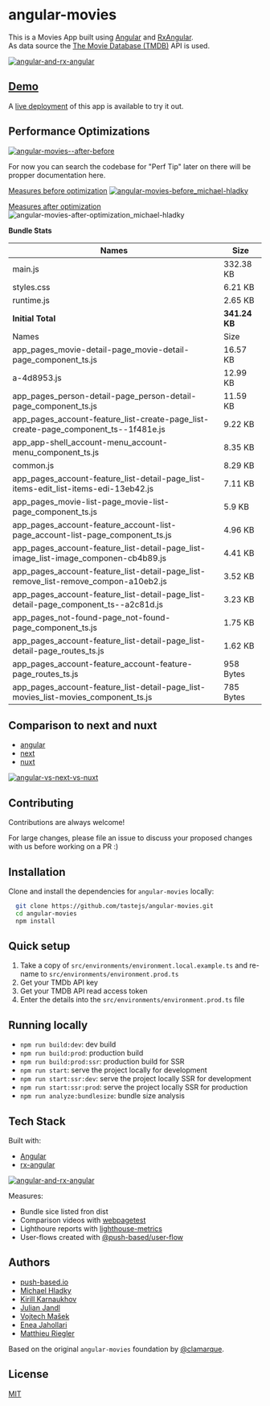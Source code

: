 # angular-movies

This is a Movies App built using [Angular](https://angular.io) and [RxAngular](https://github.com/rx-angular/rx-angular).  
As data source the [The Movie Database (TMDB)](https://www.themoviedb.org/) API is used.  

[![angular-and-rx-angular](https://user-images.githubusercontent.com/10064416/154189195-c32cbdec-b061-46a5-8590-a9e3d8dc050a.png)](https://www.rx-angular.io/)


## [Demo](https://angular-movies-a12d3.web.app/list/category/popular)

A [live deployment](https://angular-movies-a12d3.web.app/list/category/popular) of this app is available to try it out.


## Performance Optimizations 


[![angular-movies--after-before](https://user-images.githubusercontent.com/10064416/155904454-f70b5bb5-6591-497a-9d21-dca0e2940566.gif)](https://www.webpagetest.org/video/compare.php?tests=220216_BiDcPP_CVM,220216_AiDcBN_ETK)


For now you can search the codebase for "Perf Tip" later on there will be propper documentation here.


[Measures before optimization](https://lighthouse-metrics.com/checks/9ddeb46e-2c28-453c-b719-cf080a01b13c)
[![angular-movies-before_michael-hladky](https://user-images.githubusercontent.com/10064416/137785051-1cf9f63a-e803-4d92-a952-c327b7628530.PNG)](https://lighthouse-metrics.com/checks/9ddeb46e-2c28-453c-b719-cf080a01b13c)


[Measures after optimization](https://lighthouse-metrics.com/checks/6a888a17-b17b-46a6-abc9-e605b73a530c/runs/503701ad-36aa-43ad-8de3-cb40e775c770)
![angular-movies-after-optimization_michael-hladky](https://user-images.githubusercontent.com/10064416/146446241-ad9eeed4-b0a4-44a2-a88e-4ea7c97e1acf.PNG)


**Bundle Stats**



















<!-- bundle-stats-start -->
| Names             |       Size |
| ---               | ---        |
| main.js           | 332.38 KB |
| styles.css           | 6.21 KB |
| runtime.js           | 2.65 KB |
  | **Initial Total** | **341.24 KB** |
  | Names             |       Size |
| app_pages_movie-detail-page_movie-detail-page_component_ts.js           | 16.57 KB |
| a-4d8953.js           | 12.99 KB |
| app_pages_person-detail-page_person-detail-page_component_ts.js           | 11.59 KB |
| app_pages_account-feature_list-create-page_list-create-page_component_ts--1f481e.js           | 9.22 KB |
| app_app-shell_account-menu_account-menu_component_ts.js           | 8.35 KB |
| common.js           | 8.29 KB |
| app_pages_account-feature_list-detail-page_list-items-edit_list-items-edi-13eb42.js           | 7.11 KB |
| app_pages_movie-list-page_movie-list-page_component_ts.js           | 5.9 KB |
| app_pages_account-feature_account-list-page_account-list-page_component_ts.js           | 4.96 KB |
| app_pages_account-feature_list-detail-page_list-image_list-image_componen-cb4b89.js           | 4.41 KB |
| app_pages_account-feature_list-detail-page_list-remove_list-remove_compon-a10eb2.js           | 3.52 KB |
| app_pages_account-feature_list-detail-page_list-detail-page_component_ts--a2c81d.js           | 3.23 KB |
| app_pages_not-found-page_not-found-page_component_ts.js           | 1.75 KB |
| app_pages_account-feature_list-detail-page_list-detail-page_routes_ts.js           | 1.62 KB |
| app_pages_account-feature_account-feature-page_routes_ts.js           | 958 Bytes |
| app_pages_account-feature_list-detail-page_list-movies_list-movies_component_ts.js           | 785 Bytes |
<!-- bundle-stats-end -->



## Comparison to next and nuxt

- [angular](https://angular-movies-a12d3.web.app/list/category/popular)
- [next](https://movies.zaps.dev/?category=Popular&page=1)
- [nuxt](https://movies.jason.codes/movie/category/popular)

[![angular-vs-next-vs-nuxt](https://user-images.githubusercontent.com/10064416/155904543-333e1c25-7c01-470a-b399-40eee4c9d02c.gif)](https://www.webpagetest.org/video/compare.php?tests=220216_AiDcBJ_EAA,220216_BiDcER_CDY,220216_BiDc68_CDZ)

## Contributing

Contributions are always welcome! 

For large changes, please file an issue to discuss your proposed changes with us before working on a PR :)

## Installation 

Clone and install the dependencies for `angular-movies` locally:

```bash 
  git clone https://github.com/tastejs/angular-movies.git
  cd angular-movies 
  npm install
```

## Quick setup

1. Take a copy of `src/environments/environment.local.example.ts` and re-name to `src/environments/environment.prod.ts` 
2. Get your TMDb API key
3. Get your TMDB API read access token
4. Enter the details into the `src/environments/environment.prod.ts` file
    
## Running locally

* `npm run build:dev`: dev build
* `npm run build:prod`: production build
* `npm run build:prod:ssr`: production build for SSR
* `npm run start`: serve the project locally for development
* `npm run start:ssr:dev`: serve the project locally SSR for development
* `npm run start:ssr:prod`: serve the project locally SSR for production
* `npm run analyze:bundlesize`: bundle size analysis 

## Tech Stack

Built with: 

* [Angular](https://angular.io)
* [rx-angular](https://github.com/rx-angular/rx-angular)

[![angular-and-rx-angular](https://user-images.githubusercontent.com/10064416/154189195-c32cbdec-b061-46a5-8590-a9e3d8dc050a.png)](https://www.rx-angular.io/)

Measures:
* Bundle sice listed fron dist
* Comparison videos with [webpagetest](https://www.webpagetest.org)
* Lighthoure reports with [lighthouse-metrics](https://lighthouse-metrics.com)
* User-flows created with [@push-based/user-flow](https://www.npmjs.com/package/@push-based/user-flow)

## Authors

- [push-based.io](https://push-based.io)
- [Michael Hladky](https://github.com/BioPhoton)
- [Kirill Karnaukhov](https://github.com/Karnaukhov-kh)
- [Julian Jandl](https://github.com/HoebbelsB)
- [Vojtech Mašek](https://github.com/vmasek)
- [Enea Jahollari](https://github.com/eneajaho)
- [Matthieu Riegler](https://github.com/jeanmeche)


Based on the original `angular-movies` foundation by [@clamarque](https://github.com/clamarque/angular-movies).
  
## License

[MIT](https://choosealicense.com/licenses/mit/)
